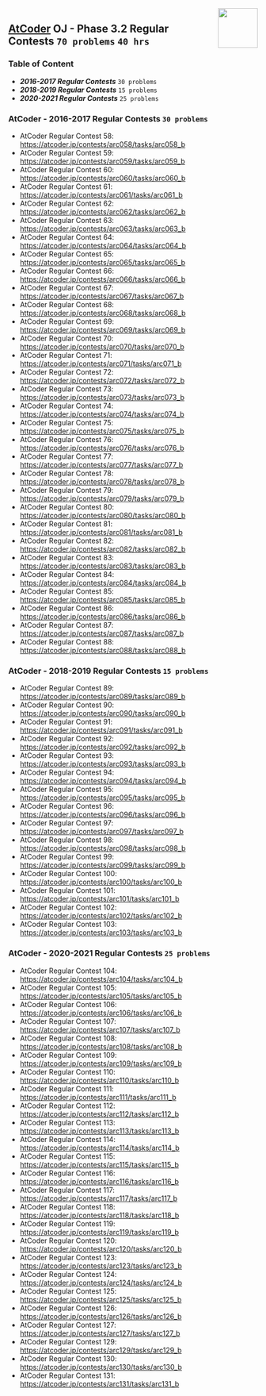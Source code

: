 <img align="right" width="80" src="https://github.com/cs-MohamedAyman/Problem-Solving-Training/blob/master/online-judges-logos/atcoder.jpg">

## [AtCoder](https://atcoder.jp/) OJ - Phase 3.2 Regular Contests `70 problems` `40 hrs`

### Table of Content

- ***2016-2017 Regular Contests***     `30 problems`
- ***2018-2019 Regular Contests***     `15 problems`
- ***2020-2021 Regular Contests***     `25 problems`

### AtCoder - 2016-2017 Regular Contests `30 problems`

- AtCoder Regular Contest 58: https://atcoder.jp/contests/arc058/tasks/arc058_b
- AtCoder Regular Contest 59: https://atcoder.jp/contests/arc059/tasks/arc059_b
- AtCoder Regular Contest 60: https://atcoder.jp/contests/arc060/tasks/arc060_b
- AtCoder Regular Contest 61: https://atcoder.jp/contests/arc061/tasks/arc061_b
- AtCoder Regular Contest 62: https://atcoder.jp/contests/arc062/tasks/arc062_b
- AtCoder Regular Contest 63: https://atcoder.jp/contests/arc063/tasks/arc063_b
- AtCoder Regular Contest 64: https://atcoder.jp/contests/arc064/tasks/arc064_b
- AtCoder Regular Contest 65: https://atcoder.jp/contests/arc065/tasks/arc065_b
- AtCoder Regular Contest 66: https://atcoder.jp/contests/arc066/tasks/arc066_b
- AtCoder Regular Contest 67: https://atcoder.jp/contests/arc067/tasks/arc067_b
- AtCoder Regular Contest 68: https://atcoder.jp/contests/arc068/tasks/arc068_b
- AtCoder Regular Contest 69: https://atcoder.jp/contests/arc069/tasks/arc069_b
- AtCoder Regular Contest 70: https://atcoder.jp/contests/arc070/tasks/arc070_b
- AtCoder Regular Contest 71: https://atcoder.jp/contests/arc071/tasks/arc071_b
- AtCoder Regular Contest 72: https://atcoder.jp/contests/arc072/tasks/arc072_b
- AtCoder Regular Contest 73: https://atcoder.jp/contests/arc073/tasks/arc073_b
- AtCoder Regular Contest 74: https://atcoder.jp/contests/arc074/tasks/arc074_b
- AtCoder Regular Contest 75: https://atcoder.jp/contests/arc075/tasks/arc075_b
- AtCoder Regular Contest 76: https://atcoder.jp/contests/arc076/tasks/arc076_b
- AtCoder Regular Contest 77: https://atcoder.jp/contests/arc077/tasks/arc077_b
- AtCoder Regular Contest 78: https://atcoder.jp/contests/arc078/tasks/arc078_b
- AtCoder Regular Contest 79: https://atcoder.jp/contests/arc079/tasks/arc079_b
- AtCoder Regular Contest 80: https://atcoder.jp/contests/arc080/tasks/arc080_b
- AtCoder Regular Contest 81: https://atcoder.jp/contests/arc081/tasks/arc081_b
- AtCoder Regular Contest 82: https://atcoder.jp/contests/arc082/tasks/arc082_b
- AtCoder Regular Contest 83: https://atcoder.jp/contests/arc083/tasks/arc083_b
- AtCoder Regular Contest 84: https://atcoder.jp/contests/arc084/tasks/arc084_b
- AtCoder Regular Contest 85: https://atcoder.jp/contests/arc085/tasks/arc085_b
- AtCoder Regular Contest 86: https://atcoder.jp/contests/arc086/tasks/arc086_b
- AtCoder Regular Contest 87: https://atcoder.jp/contests/arc087/tasks/arc087_b
- AtCoder Regular Contest 88: https://atcoder.jp/contests/arc088/tasks/arc088_b

### AtCoder - 2018-2019 Regular Contests `15 problems`

- AtCoder Regular Contest 89: https://atcoder.jp/contests/arc089/tasks/arc089_b
- AtCoder Regular Contest 90: https://atcoder.jp/contests/arc090/tasks/arc090_b
- AtCoder Regular Contest 91: https://atcoder.jp/contests/arc091/tasks/arc091_b
- AtCoder Regular Contest 92: https://atcoder.jp/contests/arc092/tasks/arc092_b
- AtCoder Regular Contest 93: https://atcoder.jp/contests/arc093/tasks/arc093_b
- AtCoder Regular Contest 94: https://atcoder.jp/contests/arc094/tasks/arc094_b
- AtCoder Regular Contest 95: https://atcoder.jp/contests/arc095/tasks/arc095_b
- AtCoder Regular Contest 96: https://atcoder.jp/contests/arc096/tasks/arc096_b
- AtCoder Regular Contest 97: https://atcoder.jp/contests/arc097/tasks/arc097_b
- AtCoder Regular Contest 98: https://atcoder.jp/contests/arc098/tasks/arc098_b
- AtCoder Regular Contest 99: https://atcoder.jp/contests/arc099/tasks/arc099_b
- AtCoder Regular Contest 100: https://atcoder.jp/contests/arc100/tasks/arc100_b
- AtCoder Regular Contest 101: https://atcoder.jp/contests/arc101/tasks/arc101_b
- AtCoder Regular Contest 102: https://atcoder.jp/contests/arc102/tasks/arc102_b
- AtCoder Regular Contest 103: https://atcoder.jp/contests/arc103/tasks/arc103_b

### AtCoder - 2020-2021 Regular Contests `25 problems`

- AtCoder Regular Contest 104: https://atcoder.jp/contests/arc104/tasks/arc104_b
- AtCoder Regular Contest 105: https://atcoder.jp/contests/arc105/tasks/arc105_b
- AtCoder Regular Contest 106: https://atcoder.jp/contests/arc106/tasks/arc106_b
- AtCoder Regular Contest 107: https://atcoder.jp/contests/arc107/tasks/arc107_b
- AtCoder Regular Contest 108: https://atcoder.jp/contests/arc108/tasks/arc108_b
- AtCoder Regular Contest 109: https://atcoder.jp/contests/arc109/tasks/arc109_b
- AtCoder Regular Contest 110: https://atcoder.jp/contests/arc110/tasks/arc110_b
- AtCoder Regular Contest 111: https://atcoder.jp/contests/arc111/tasks/arc111_b
- AtCoder Regular Contest 112: https://atcoder.jp/contests/arc112/tasks/arc112_b
- AtCoder Regular Contest 113: https://atcoder.jp/contests/arc113/tasks/arc113_b
- AtCoder Regular Contest 114: https://atcoder.jp/contests/arc114/tasks/arc114_b
- AtCoder Regular Contest 115: https://atcoder.jp/contests/arc115/tasks/arc115_b
- AtCoder Regular Contest 116: https://atcoder.jp/contests/arc116/tasks/arc116_b
- AtCoder Regular Contest 117: https://atcoder.jp/contests/arc117/tasks/arc117_b
- AtCoder Regular Contest 118: https://atcoder.jp/contests/arc118/tasks/arc118_b
- AtCoder Regular Contest 119: https://atcoder.jp/contests/arc119/tasks/arc119_b
- AtCoder Regular Contest 120: https://atcoder.jp/contests/arc120/tasks/arc120_b
- AtCoder Regular Contest 123: https://atcoder.jp/contests/arc123/tasks/arc123_b
- AtCoder Regular Contest 124: https://atcoder.jp/contests/arc124/tasks/arc124_b
- AtCoder Regular Contest 125: https://atcoder.jp/contests/arc125/tasks/arc125_b
- AtCoder Regular Contest 126: https://atcoder.jp/contests/arc126/tasks/arc126_b
- AtCoder Regular Contest 127: https://atcoder.jp/contests/arc127/tasks/arc127_b
- AtCoder Regular Contest 129: https://atcoder.jp/contests/arc129/tasks/arc129_b
- AtCoder Regular Contest 130: https://atcoder.jp/contests/arc130/tasks/arc130_b
- AtCoder Regular Contest 131: https://atcoder.jp/contests/arc131/tasks/arc131_b

